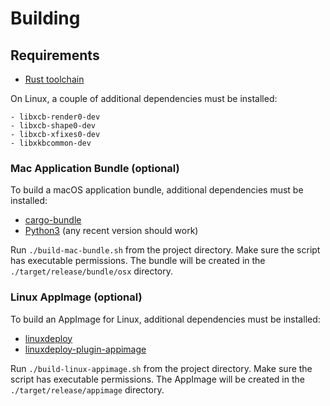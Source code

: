 # Building

## Requirements

- [Rust toolchain](https://www.rust-lang.org/)

On Linux, a couple of additional dependencies must be installed:

    - libxcb-render0-dev
    - libxcb-shape0-dev
    - libxcb-xfixes0-dev
    - libxkbcommon-dev

### Mac Application Bundle (optional)

To build a macOS application bundle, additional dependencies must be installed:

- [cargo-bundle](https://github.com/burtonageo/cargo-bundle)
- [Python3](https://python.org) (any recent version should work)

Run `./build-mac-bundle.sh` from the project directory. Make sure the script has executable permissions.
The bundle will be created in the `./target/release/bundle/osx` directory.

### Linux AppImage (optional)

To build an AppImage for Linux, additional dependencies must be installed:

- [linuxdeploy](https://github.com/linuxdeploy/linuxdeploy)
- [linuxdeploy-plugin-appimage](https://github.com/linuxdeploy/linuxdeploy-plugin-appimage)

Run `./build-linux-appimage.sh` from the project directory. Make sure the script has executable permissions.
The AppImage will be created in the `./target/release/appimage` directory.
